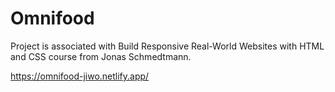 # Omnifood

Project is associated with Build Responsive Real-World Websites with HTML and CSS course from Jonas Schmedtmann.

https://omnifood-jiwo.netlify.app/

